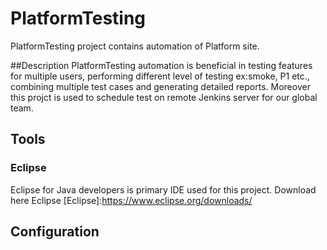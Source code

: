 # PlatformTesting

PlatformTesting project contains automation of Platform site. 

##Description
PlatformTesting automation is beneficial in testing features for multiple users, performing different level of testing ex:smoke, P1 etc., combining multiple test cases and generating detailed reports.
Moreover this projct is used to schedule test on remote Jenkins server for our global team.

## Tools

### Eclipse

Eclipse for Java developers is primary IDE used for this project. Download here 
Eclipse
[Eclipse]:https://www.eclipse.org/downloads/


## Configuration

